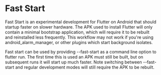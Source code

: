 # Fast Start

Fast Start is an experimental development for Flutter on Android that should
startup faster on slower hardware. The APK used to install Flutter will only
contain a minimal bootstrap application, which will require it to be rebuilt and
reinstalled less frequently. This workflow may not work if you're using
android_alarm_manager, or other plugins which start background isolates.

Fast start can be used by providing --fast-start as a command line option to
flutter run. The first time this is used an APK must still be built, but on
subsequent runs it will start up much faster. Note switching between
--fast-start and regular development modes will still require the APK to be
rebuilt.
